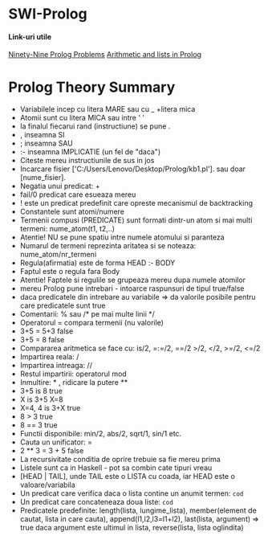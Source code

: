 # SWI-Prolog

#### Link-uri utile
[Ninety-Nine Prolog Problems](https://www.ic.unicamp.br/~meidanis/courses/mc336/problemas-prolog/)
[Arithmetic and lists in Prolog](https://faculty.nps.edu/ncrowe/book/chap5.html)

# Prolog Theory Summary

- Variabilele incep cu litera MARE sau cu _ +litera mica
- Atomii sunt cu litera MICA sau intre ' '
- la finalul fiecarui rand (instructiune) se pune .
- , inseamna SI
- ; inseamna SAU
- :- inseamna IMPLICATIE (un fel de "daca")
- Citeste mereu instructiunile de sus in jos
- Incarcare fisier ['C:/Users/Lenovo/Desktop/Prolog/kb1.pl']. sau doar [nume_fisier].
- Negatia unui predicat: \+ 
- fail/0 predicat care esueaza mereu
- ! este un predicat predefinit care opreste mecanismul de backtracking
- Constantele sunt atomi/numere
- Termenii compusi (PREDICATE) sunt formati dintr-un atom si mai multi termeni: nume_atom(t1, t2,..)
- Atentie! NU se pune spatiu intre numele atomului si paranteza
- Numarul de termeni reprezinta aritatea si se noteaza: nume_atom/nr_termeni
- Regula(afirmatia) este de forma HEAD :- BODY
- Faptul este o regula fara Body
- Atentie! Faptele si regulile se grupeaza mereu dupa numele atomilor
- mereu Prolog pune intrebari - intoarce raspunsuri de tipul true/false
- daca predicatele din intrebare au variabile => da valorile posibile pentru care predicatele sunt true
- Comentarii: % sau /* pe mai multe linii */
- Operatorul = compara termenii (nu valorile)
- 3+5 = 5+3 false
- 3+5 = 8 false
- Compararea aritmetica se face cu: is/2, =:=/2, =\=/2 >/2, </2, >=/2, <=/2
- Impartirea reala: /
- Impartirea intreaga: //
- Restul impartirii: operatorul mod
- Inmultire: * , ridicare la putere ** 
- 3+5 is 8 true
- X is 3+5 X=8
- X=4, 4 is 3+X true
- 8 > 3 true
- 8 =\= 3 true
- Functii disponibile: min/2, abs/2, sqrt/1, sin/1 etc.
- Cauta un unificator: =
- 2 ** 3 = 3 + 5 false
- La recursivitate conditia de oprire trebuie sa fie mereu prima
- Listele sunt ca in Haskell - pot sa combin cate tipuri vreau
- [HEAD | TAIL], unde TAIL este o LISTA cu coada, iar HEAD este o valoare/variabila
- Un predicat care verifica daca o lista contine un anumit termen: ```cod```
- Un predicat care concateneaza doua liste: ```cod```
- Predicatele predefinite: length(lista, lungime_lista), member(element de cautat, lista in care cauta), append(l1,l2,l3=l1+l2), last(lista, argument) => true daca argument este ultimul in lista, reverse(lista, lista oglindita)
